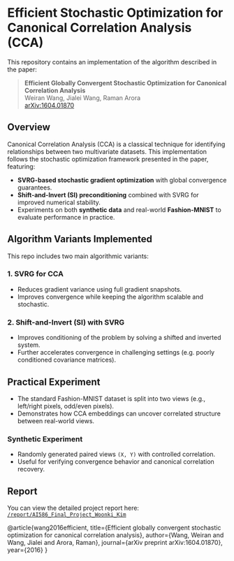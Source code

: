 # Efficient Stochastic Optimization for Canonical Correlation Analysis (CCA)

This repository contains an implementation of the algorithm described in the paper:

> **Efficient Globally Convergent Stochastic Optimization for Canonical Correlation Analysis**  
> Weiran Wang, Jialei Wang, Raman Arora  
> [arXiv:1604.01870](https://arxiv.org/abs/1604.01870)

## Overview

Canonical Correlation Analysis (CCA) is a classical technique for identifying relationships between two multivariate datasets. This implementation follows the stochastic optimization framework presented in the paper, featuring:

- **SVRG-based stochastic gradient optimization** with global convergence guarantees.
- **Shift-and-Invert (SI) preconditioning** combined with SVRG for improved numerical stability.
- Experiments on both **synthetic data** and real-world **Fashion-MNIST** to evaluate performance in practice.

## Algorithm Variants Implemented

This repo includes two main algorithmic variants:

### 1. **SVRG for CCA**
- Reduces gradient variance using full gradient snapshots.
- Improves convergence while keeping the algorithm scalable and stochastic.

### 2. **Shift-and-Invert (SI) with SVRG**
- Improves conditioning of the problem by solving a shifted and inverted system.
- Further accelerates convergence in challenging settings (e.g. poorly conditioned covariance matrices).

##  Practical Experiment
- The standard Fashion-MNIST dataset is split into two views (e.g., left/right pixels, odd/even pixels).
- Demonstrates how CCA embeddings can uncover correlated structure between real-world views.

### Synthetic Experiment
- Randomly generated paired views `(X, Y)` with controlled correlation.
- Useful for verifying convergence behavior and canonical correlation recovery.

## Report

You can view the detailed project report here:  
[`/report/AI586_Final_Project_Woonki_Kim`](./report/AI586_Final_Project_Woonki_Kim)


@article{wang2016efficient,
  title={Efficient globally convergent stochastic optimization for canonical correlation analysis},
  author={Wang, Weiran and Wang, Jialei and Arora, Raman},
  journal={arXiv preprint arXiv:1604.01870},
  year={2016}
}
